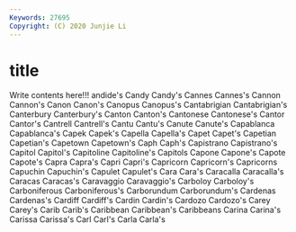 ```yaml
---
Keywords: 27695
Copyright: (C) 2020 Junjie Li
---
```


# title

Write contents here!!!
andide's 
Candy 
Candy's 
Cannes 
Cannes's 
Cannon 
Cannon's 
Canon 
Canon's 
Canopus
Canopus's 
Cantabrigian 
Cantabrigian's 
Canterbury 
Canterbury's 
Canton 
Canton's 
Cantonese 
Cantonese's 
Cantor
Cantor's 
Cantrell 
Cantrell's 
Cantu 
Cantu's 
Canute 
Canute's 
Capablanca 
Capablanca's 
Capek
Capek's 
Capella 
Capella's 
Capet 
Capet's 
Capetian 
Capetian's 
Capetown 
Capetown's 
Caph
Caph's 
Capistrano 
Capistrano's 
Capitol 
Capitol's 
Capitoline 
Capitoline's 
Capitols 
Capone 
Capone's
Capote 
Capote's 
Capra 
Capra's 
Capri 
Capri's 
Capricorn 
Capricorn's 
Capricorns 
Capuchin
Capuchin's 
Capulet 
Capulet's 
Cara 
Cara's 
Caracalla 
Caracalla's 
Caracas 
Caracas's 
Caravaggio
Caravaggio's 
Carboloy 
Carboloy's 
Carboniferous 
Carboniferous's 
Carborundum 
Carborundum's 
Cardenas 
Cardenas's 
Cardiff
Cardiff's 
Cardin 
Cardin's 
Cardozo 
Cardozo's 
Carey 
Carey's 
Carib 
Carib's 
Caribbean
Caribbean's 
Caribbeans 
Carina 
Carina's 
Carissa 
Carissa's 
Carl 
Carl's 
Carla 
Carla's
